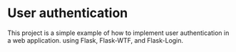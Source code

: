 # User authentication
This project is a simple example of how to implement user authentication in a web application.
using Flask, Flask-WTF, and Flask-Login.